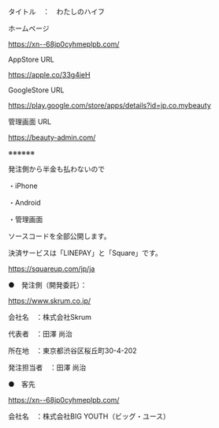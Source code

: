 タイトル　：　わたしのハイフ

ホームページ

https://xn--68jp0cyhmeplpb.com/


AppStore URL

https://apple.co/33g4ieH


GoogleStore URL

https://play.google.com/store/apps/details?id=jp.co.mybeauty


管理画面 URL

https://beauty-admin.com/


※※※※※※

発注側から半金も払わないので

・iPhone

・Android

・管理画面

ソースコードを全部公開します。

決済サービスは「LINEPAY」と「Square」です。

https://squareup.com/jp/ja



●　発注側（開発委託）：

https://www.skrum.co.jp/

会社名　：株式会社Skrum

代表者　：田澤 尚治

所在地　：東京都渋谷区桜丘町30-4-202


発注担当者　：田澤 尚治



●　客先

https://xn--68jp0cyhmeplpb.com/

会社名　：株式会社BIG YOUTH（ビッグ・ユース）
